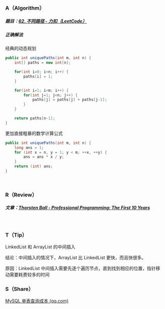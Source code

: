 ### A（Algorithm）
##### 题目：[62. 不同路径 - 力扣（LeetCode）](https://leetcode.cn/problems/unique-paths/)

##### 正确解法
经典的动态规划
```java
public int uniquePaths(int m, int n) {
	int[] paths = new int[n];

	for(int i=0; i<n; i++) {
		paths[i] = 1;
	}

	for(int i=1; i<m; i++) {
		for(int j=1; j<n; j++) {
			paths[j] = paths[j] + paths[j-1];
		}
	}

	return paths[n-1];
}
```

更加直接粗暴的数学计算公式
```java
public int uniquePaths(int m, int n) {
	long ans = 1;
	for (int x = n, y = 1; y < m; ++x, ++y) {
		ans = ans * x / y;
	}
	return (int) ans;
}
```
<br/>

### R（Review）
##### 文章：[Thorsten Ball - Professional Programming: The First 10 Years](https://thorstenball.com/blog/2022/05/17/professional-programming-the-first-10-years/)
<br/>

### T（Tip）
LinkedList 和 ArrayList 的中间插入

结论：中间插入的情况下，ArrayList 比 LinkedList 更快，而且快很多。

原因：LinkedList 中间插入需要先逐个遍历节点，直到找到相应的位置，指针移动需要耗费较多的时间
<br/>

### S（Share）
[MySQL 单表查询成本 (qq.com)](https://mp.weixin.qq.com/s/7mWFfCTVKMJV2qDXLWnWRQ)